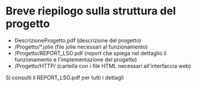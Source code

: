 # Breve riepilogo sulla struttura del progetto

* DescrizioneProgetto.pdf (descrizione del progetto)
* /Progetto/\*.jolie (file jolie necessari al funzionamento)
* /Progetto/REPORT_LSO.pdf (report che spiega nel dettaglio il funzionamento e l'implementazione del progetto)
* /Progetto/HTTP/ (cartella con i file HTML necessari all'interfaccia web)

Si consulti il REPORT_LSO.pdf per tutti i dettagli
